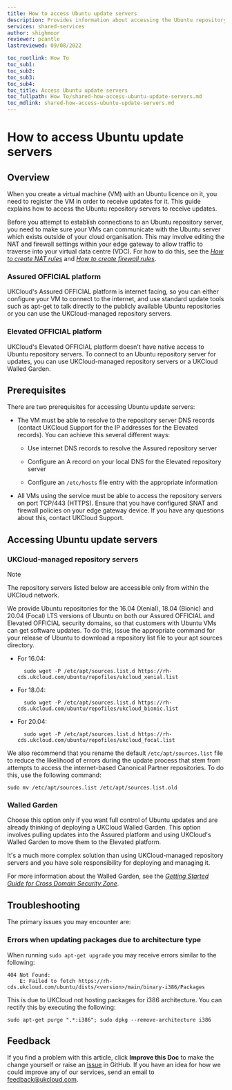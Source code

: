 ```yaml
---
title: How to access Ubuntu update servers 
description: Provides information about accessing the Ubuntu repository servers
services: shared-services
author: shighmoor
reviewer: pcantle
lastreviewed: 09/08/2022

toc_rootlink: How To
toc_sub1: 
toc_sub2:
toc_sub3:
toc_sub4:
toc_title: Access Ubuntu update servers
toc_fullpath: How To/shared-how-access-ubuntu-update-servers.md
toc_mdlink: shared-how-access-ubuntu-update-servers.md
---
```


# How to access Ubuntu update servers

## Overview

When you create a virtual machine (VM) with an Ubuntu licence on it, you need to register the VM in order to receive updates for it. This guide explains how to access the Ubuntu repository servers to receive updates.

Before you attempt to establish connections to an Ubuntu repository server, you need to make sure your VMs can communicate with the Ubuntu server which exists outside of your cloud organisation. This may involve editing the NAT and firewall settings within your edge gateway to allow traffic to traverse into your virtual data centre (VDC). For how to do this, see the [*How to create NAT rules*](../vmware/vmw-how-create-nat-rules.md) and [*How to create firewall rules*](../vmware/vmw-how-create-firewall-rules.md).

### Assured OFFICIAL platform

UKCloud's Assured OFFICIAL platform is internet facing, so you can either configure your VM to connect to the internet, and use standard update tools such as apt-get to talk directly to the publicly available Ubuntu repositories or you can use the UKCloud-managed repository servers.

### Elevated OFFICIAL platform

UKCloud's Elevated OFFICIAL platform doesn't have native access to Ubuntu repository servers. To connect to an Ubuntu repository server for updates, you can use UKCloud-managed repository servers or a UKCloud Walled Garden.

## Prerequisites

There are two prerequisites for accessing Ubuntu update servers:

- The VM must be able to resolve to the repository server DNS records (contact UKCloud Support for the IP addresses for the Elevated records). You can achieve this several different ways:

  - Use internet DNS records to resolve the Assured repository server

  - Configure an A record on your local DNS for the Elevated repository server

  - Configure an `/etc/hosts` file entry with the appropriate information

- All VMs using the service must be able to access the repository servers on port TCP/443 (HTTPS). Ensure that you have configured SNAT and firewall policies on your edge gateway device. If you have any questions about this, contact UKCloud Support.

## Accessing Ubuntu update servers

### UKCloud-managed repository servers

> [!NOTE]
> The repository servers listed below are accessible only from within the UKCloud network.

We provide Ubuntu repositories for the 16.04 (Xenial), 18.04 (Bionic) and 20.04 (Focal) LTS versions of Ubuntu on both our Assured OFFICIAL and Elevated OFFICIAL security domains, so that customers with Ubuntu VMs can get software updates. To do this, issue the appropriate command for your release of Ubuntu to download a repository list file to your apt sources directory.

- For 16.04:

        sudo wget -P /etc/apt/sources.list.d https://rh-cds.ukcloud.com/ubuntu/repofiles/ukcloud_xenial.list

- For 18.04:

        sudo wget -P /etc/apt/sources.list.d https://rh-cds.ukcloud.com/ubuntu/repofiles/ukcloud_bionic.list
 
- For 20.04:

        sudo wget -P /etc/apt/sources.list.d https://rh-cds.ukcloud.com/ubuntu/repofiles/ukcloud_focal.list

We also recommend that you rename the default `/etc/apt/sources.list` file to reduce the likelihood of errors during the update process that stem from attempts to access the internet-based Canonical Partner repositories. To do this, use the following command:

    sudo mv /etc/apt/sources.list /etc/apt/sources.list.old

### Walled Garden

Choose this option only if you want full control of Ubuntu updates and are already thinking of deploying a UKCloud Walled Garden. This option involves pulling updates into the Assured platform and using UKCloud's Walled Garden to move them to the Elevated platform.

It's a much more complex solution than using UKCloud-managed repository servers and you have sole responsibility for deploying and managing it.

For more information about the Walled Garden, see the [*Getting Started Guide for Cross Domain Security Zone*](../security/cdsz-gs-walled-garden.md).

## Troubleshooting

The primary issues you may encounter are:

### Errors when updating packages due to architecture type

When running `sudo apt-get upgrade` you may receive errors similar to the following:

```none
404 Not Found:
    E: Failed to fetch https://rh-cds.ukcloud.com/ubuntu/dists/<version>/main/binary-i386/Packages
```

This is due to UKCloud not hosting packages for i386 architecture. You can rectify this by executing the following:

`sudo apt-get purge ".*:i386"; sudo dpkg --remove-architecture i386`

## Feedback

If you find a problem with this article, click **Improve this Doc** to make the change yourself or raise an [issue](https://github.com/UKCloud/documentation/issues) in GitHub. If you have an idea for how we could improve any of our services, send an email to <feedback@ukcloud.com>.
